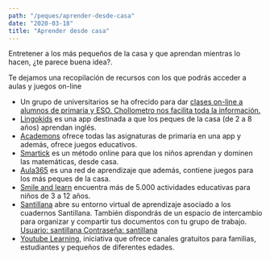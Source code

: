 ```yaml
---
path: "/peques/aprender-desde-casa"
date: "2020-03-18"
title: "Aprender desde casa"
---
```


Entretener a los más pequeños de la casa y que aprendan mientras lo hacen, ¿te parece buena idea?.

Te dejamos una recopilación de recursos con los que podrás acceder a aulas y juegos on-line

- Un grupo de universitarios se ha ofrecido para dar [clases on-line a alumnos de primaria y ESO. Chollometro nos facilita toda la información.](https://www.chollometro.com/ofertas/quedateencasa-universitarios-vs-pandemia-clases-online-gratis-para-primaria-y-eso-por-universitarios-308834?utm_source=tgchmt&utm_medium=referral)
- [Lingokids](https://www.lingokids.com/es) es una app destinada a que los peques de la casa (de 2 a 8 años) aprendan inglés.
- [Academons](http://www.academons.com/) ofrece todas las asignaturas de primaria en una app y además, ofrece juegos educativos.
- [Smartick](https://www.smartick.es/) es un método online para que los niños aprendan y dominen las matemáticas, desde casa.
- [Aula365](http://www.aula365.com/) es una red de aprendizaje que además, contiene juegos para los más peques de la casa.
- [Smile and learn](https://smileandlearn.com/) encuentra más de 5.000 actividades educativas para niños de 3 a 12 años.
- [Santillana](https://proyectos.santillana.com/) abre su entorno virtual de aprendizaje asociado a los cuadernos Santillana. También dispondrás de un espacio de intercambio para organizar y compartir tus documentos con tu grupo de trabajo. [Usuario:‌ santillana Contraseña: santillana](https://proyectos.santillana.com/)
- [Youtube Learning](https://learnathome.withyoutube.com/), iniciativa que ofrece canales gratuitos para familias, estudiantes y pequeños de diferentes edades.
